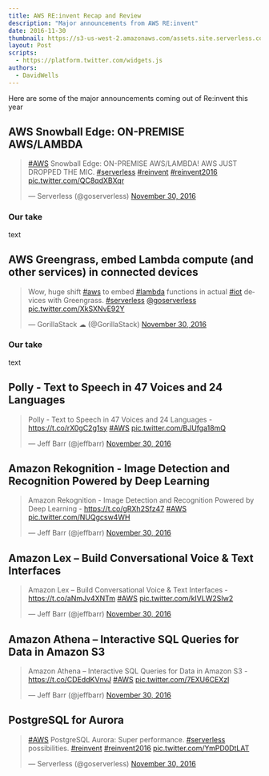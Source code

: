 ```yaml
---
title: AWS RE:invent Recap and Review
description: "Major announcements from AWS RE:invent"
date: 2016-11-30
thumbnail: https://s3-us-west-2.amazonaws.com/assets.site.serverless.com/blog/reinvent.jpg
layout: Post
scripts:
  - https://platform.twitter.com/widgets.js
authors:
  - DavidWells
---
```


Here are some of the major announcements coming out of Re:invent this year

## AWS Snowball Edge: ON-PREMISE AWS/LAMBDA

<blockquote class="twitter-tweet" data-lang="en"><p lang="en" dir="ltr"><a href="https://twitter.com/hashtag/AWS?src=hash">#AWS</a> Snowball Edge: ON-PREMISE AWS/LAMBDA! AWS JUST DROPPED THE MIC. <a href="https://twitter.com/hashtag/serverless?src=hash">#serverless</a> <a href="https://twitter.com/hashtag/reinvent?src=hash">#reinvent</a> <a href="https://twitter.com/hashtag/reinvent2016?src=hash">#reinvent2016</a> <a href="https://t.co/QC8qdXBXqr">pic.twitter.com/QC8qdXBXqr</a></p>&mdash; Serverless (@goserverless) <a href="https://twitter.com/goserverless/status/804025766971248640">November 30, 2016</a></blockquote>

### Our take

text

## AWS Greengrass, embed Lambda compute (and other services) in connected devices

<blockquote class="twitter-tweet" data-lang="en"><p lang="en" dir="ltr">Wow, huge shift <a href="https://twitter.com/hashtag/aws?src=hash">#aws</a> to embed <a href="https://twitter.com/hashtag/lambda?src=hash">#lambda</a> functions in actual <a href="https://twitter.com/hashtag/iot?src=hash">#iot</a> devices with Greengrass. <a href="https://twitter.com/hashtag/serverless?src=hash">#serverless</a> <a href="https://twitter.com/goserverless">@goserverless</a> <a href="https://t.co/XkSXNvE92Y">pic.twitter.com/XkSXNvE92Y</a></p>&mdash; GorillaStack ☁ (@GorillaStack) <a href="https://twitter.com/GorillaStack/status/804024550958608384">November 30, 2016</a></blockquote>


### Our take

text

## Polly - Text to Speech in 47 Voices and 24 Languages

<blockquote class="twitter-tweet" data-lang="en"><p lang="en" dir="ltr">Polly - Text to Speech in 47 Voices and 24 Languages - <a href="https://t.co/rX0gC2g1sy">https://t.co/rX0gC2g1sy</a> <a href="https://twitter.com/hashtag/AWS?src=hash">#AWS</a> <a href="https://t.co/BJUfga18mQ">pic.twitter.com/BJUfga18mQ</a></p>&mdash; Jeff Barr (@jeffbarr) <a href="https://twitter.com/jeffbarr/status/804010032786309120">November 30, 2016</a></blockquote>

## Amazon Rekognition - Image Detection and Recognition Powered by Deep Learning

<blockquote class="twitter-tweet" data-lang="en"><p lang="en" dir="ltr">Amazon Rekognition - Image Detection and Recognition Powered by Deep Learning -  <a href="https://t.co/gRXh2Sfz47">https://t.co/gRXh2Sfz47</a> <a href="https://twitter.com/hashtag/AWS?src=hash">#AWS</a> <a href="https://t.co/NUQgcsw4WH">pic.twitter.com/NUQgcsw4WH</a></p>&mdash; Jeff Barr (@jeffbarr) <a href="https://twitter.com/jeffbarr/status/804010636120162305">November 30, 2016</a></blockquote>

## Amazon Lex – Build Conversational Voice & Text Interfaces

<blockquote class="twitter-tweet" data-lang="en"><p lang="en" dir="ltr">Amazon Lex – Build Conversational Voice &amp; Text Interfaces - <a href="https://t.co/aNmJv4XNTm">https://t.co/aNmJv4XNTm</a> <a href="https://twitter.com/hashtag/AWS?src=hash">#AWS</a> <a href="https://t.co/kIVLW2SIw2">pic.twitter.com/kIVLW2SIw2</a></p>&mdash; Jeff Barr (@jeffbarr) <a href="https://twitter.com/jeffbarr/status/804011413828026368">November 30, 2016</a></blockquote>

## Amazon Athena – Interactive SQL Queries for Data in Amazon S3

<blockquote class="twitter-tweet" data-lang="en"><p lang="en" dir="ltr">Amazon Athena – Interactive SQL Queries for Data in Amazon S3 - <a href="https://t.co/CDEddKVnvJ">https://t.co/CDEddKVnvJ</a> <a href="https://twitter.com/hashtag/AWS?src=hash">#AWS</a> <a href="https://t.co/7EXU6CEXzl">pic.twitter.com/7EXU6CEXzl</a></p>&mdash; Jeff Barr (@jeffbarr) <a href="https://twitter.com/jeffbarr/status/804013721114681344">November 30, 2016</a></blockquote>


## PostgreSQL for Aurora

<blockquote class="twitter-tweet" data-lang="en"><p lang="und" dir="ltr"><a href="https://twitter.com/hashtag/AWS?src=hash">#AWS</a> PostgreSQL Aurora: Super performance. <a href="https://twitter.com/hashtag/serverless?src=hash">#serverless</a> possibilities. <a href="https://twitter.com/hashtag/reinvent?src=hash">#reinvent</a> <a href="https://twitter.com/hashtag/reinvent2016?src=hash">#reinvent2016</a> <a href="https://t.co/YmPD0DtLAT">pic.twitter.com/YmPD0DtLAT</a></p>&mdash; Serverless (@goserverless) <a href="https://twitter.com/goserverless/status/804019284900880384">November 30, 2016</a></blockquote>
